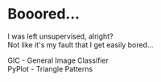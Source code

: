 # Booored...
I was left unsupervised, alright?\
Not like it's my fault that I get easily bored...

GIC - General Image Classifier\
PyPlot - Triangle Patterns
